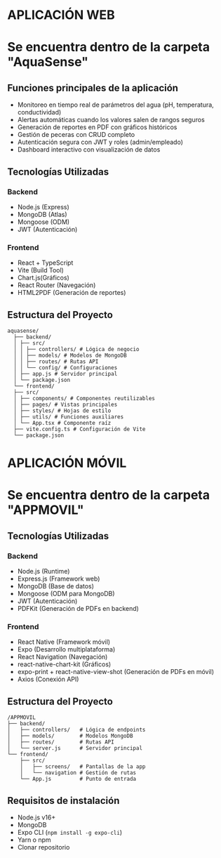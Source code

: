 # APLICACIÓN WEB

  # Se encuentra dentro de la carpeta "AquaSense"
  
  ## Funciones principales de la aplicación
  
  - Monitoreo en tiempo real de parámetros del agua (pH, temperatura, conductividad)
  - Alertas automáticas cuando los valores salen de rangos seguros
  - Generación de reportes en PDF con gráficos históricos
  - Gestión de peceras con CRUD completo
  - Autenticación segura con JWT y roles (admin/empleado)
  - Dashboard interactivo con visualización de datos
  
  ## Tecnologías Utilizadas
  
  ### Backend
  - Node.js (Express)
  - MongoDB (Atlas)
  - Mongoose (ODM)
  - JWT (Autenticación)
  
  ### Frontend
  - React + TypeScript
  - Vite (Build Tool)
  - Chart.js(Gráficos)
  - React Router (Navegación)
  - HTML2PDF (Generación de reportes)
  
  ## Estructura del Proyecto
    aquasense/
      ├── backend/
      │ ├── src/
      │ │ ├── controllers/ # Lógica de negocio
      │ │ ├── models/ # Modelos de MongoDB
      │ │ ├── routes/ # Rutas API
      │ │ └── config/ # Configuraciones
      │ ├── app.js # Servidor principal
      │ └── package.json
      └── frontend/
      ├── src/
      │ ├── components/ # Componentes reutilizables
      │ ├── pages/ # Vistas principales
      │ ├── styles/ # Hojas de estilo
      │ ├── utils/ # Funciones auxiliares
      │ └── App.tsx # Componente raíz
      ├── vite.config.ts # Configuración de Vite
      └── package.json


# APLICACIÓN MÓVIL

  # Se encuentra dentro de la carpeta "APPMOVIL"

  ## Tecnologías Utilizadas
  
  ### Backend
  - Node.js (Runtime)
  - Express.js (Framework web)
  - MongoDB (Base de datos)
  - Mongoose (ODM para MongoDB)
  - JWT (Autenticación)
  - PDFKit (Generación de PDFs en backend)
  
  ### Frontend
  - React Native (Framework móvil)
  - Expo (Desarrollo multiplataforma)
  - React Navigation (Navegación)
  - react-native-chart-kit (Gráficos)
  - expo-print + react-native-view-shot (Generación de PDFs en móvil)
  - Axios (Conexión API)

  ## Estructura del Proyecto
    /APPMOVIL
    ├── backend/
    │   ├── controllers/   # Lógica de endpoints
    │   ├── models/        # Modelos MongoDB
    │   ├── routes/        # Rutas API
    │   └── server.js      # Servidor principal
    └── frontend/
        ├── src/
        │   ├── screens/   # Pantallas de la app
        │   └── navigation # Gestión de rutas
        └── App.js         # Punto de entrada

## Requisitos de instalación
- Node.js v16+
- MongoDB
- Expo CLI (`npm install -g expo-cli`)
- Yarn o npm
- Clonar repositorio
